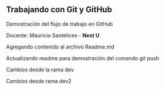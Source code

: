 ## Trabajando con Git y GitHub

Demostración del flujo de trabajo en GitHub

Docente: Mauricio Santelices - **Next U**

Agregando contenido al archivo Readme.md

Actualizando readme para demostración del comando git push

Cambios desde la rama dev

Cambios desde rama dev2